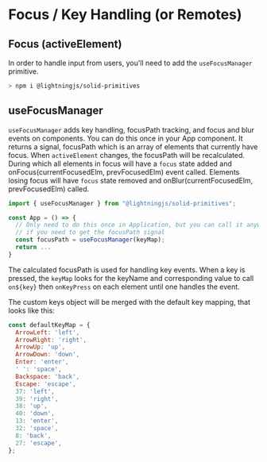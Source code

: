 # Focus / Key Handling (or Remotes)

## Focus (activeElement)

In order to handle input from users, you'll need to add the `useFocusManager` primitive.

```sh
> npm i @lightningjs/solid-primitives
```

## useFocusManager

`useFocusManager` adds key handling, focusPath tracking, and focus and blur events on components. You can do this once in your App component. It returns a signal, focusPath which is an array of elements that currently have focus. When `activeElement` changes, the focusPath will be recalculated. During which all elements in focus will have a `focus` state added and onFocus(currentFocusedElm, prevFocusedElm) event called. Elements losing focus will have `focus` state removed and onBlur(currentFocusedElm, prevFocusedElm) called.

```jsx
import { useFocusManager } from "@lightningjs/solid-primitives";

const App = () => {
  // Only need to do this once in Application, but you can call it anywhere
  // if you need to get the focusPath signal
  const focusPath = useFocusManager(keyMap);
  return ...
}
```

The calculated focusPath is used for handling key events. When a key is pressed, the `keyMap` looks for the keyName and corresponding value to call `on${key}` then `onKeyPress` on each element until one handles the event.

The custom keys object will be merged with the default key mapping, that looks like this:

```js
const defaultKeyMap = {
  ArrowLeft: 'left',
  ArrowRight: 'right',
  ArrowUp: 'up',
  ArrowDown: 'down',
  Enter: 'enter',
  ' ': 'space',
  Backspace: 'back',
  Escape: 'escape',
  37: 'left',
  39: 'right',
  38: 'up',
  40: 'down',
  13: 'enter',
  32: 'space',
  8: 'back',
  27: 'escape',
};
```
